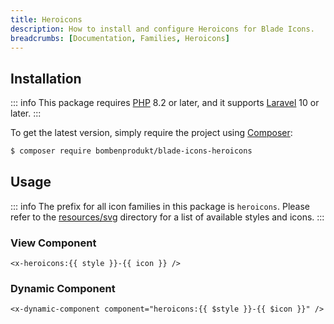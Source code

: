 ```yaml
---
title: Heroicons
description: How to install and configure Heroicons for Blade Icons.
breadcrumbs: [Documentation, Families, Heroicons]
---
```


## Installation

::: info
This package requires [PHP](https://www.php.net/) 8.2 or later, and it supports [Laravel](https://laravel.com/) 10 or later.
:::

To get the latest version, simply require the project using [Composer](https://getcomposer.org/):

```bash
$ composer require bombenprodukt/blade-icons-heroicons
```

## Usage

::: info
The prefix for all icon families in this package is `heroicons`. Please refer to the [resources/svg](https://github.com/BombenProdukt/blade-icons-heroicons/tree/main/resources/svg) directory for a list of available styles and icons.
:::

### View Component

```blade
<x-heroicons:{{ style }}-{{ icon }} />
```

### Dynamic Component

```blade
<x-dynamic-component component="heroicons:{{ $style }}-{{ $icon }}" />
```
